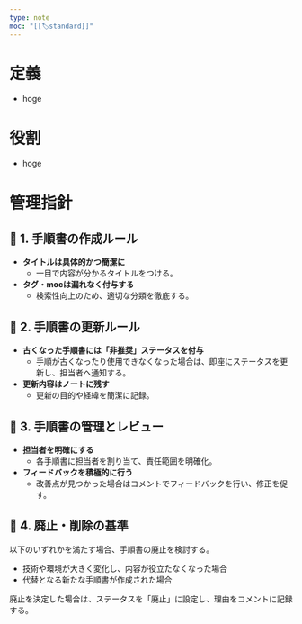 ```yaml
---
type: note
moc: "[[🏷️standard]]"
---
```

# 定義
- hoge

# 役割
- hoge

# 管理指針

## 📝 1. 手順書の作成ルール
- **タイトルは具体的かつ簡潔に**
    - 一目で内容が分かるタイトルをつける。
- **タグ・mocは漏れなく付与する**
    - 検索性向上のため、適切な分類を徹底する。

## 🔄 2. 手順書の更新ルール
- **古くなった手順書には「非推奨」ステータスを付与**
    - 手順が古くなったり使用できなくなった場合は、即座にステータスを更新し、担当者へ通知する。
- **更新内容はノートに残す**
    - 更新の目的や経緯を簡潔に記録。

## 📌 3. 手順書の管理とレビュー
- **担当者を明確にする**
    - 各手順書に担当者を割り当て、責任範囲を明確化。
- **フィードバックを積極的に行う**
    - 改善点が見つかった場合はコメントでフィードバックを行い、修正を促す。

## 🚫 4. 廃止・削除の基準
以下のいずれかを満たす場合、手順書の廃止を検討する。

- 技術や環境が大きく変化し、内容が役立たなくなった場合
- 代替となる新たな手順書が作成された場合

廃止を決定した場合は、ステータスを「廃止」に設定し、理由をコメントに記録する。
